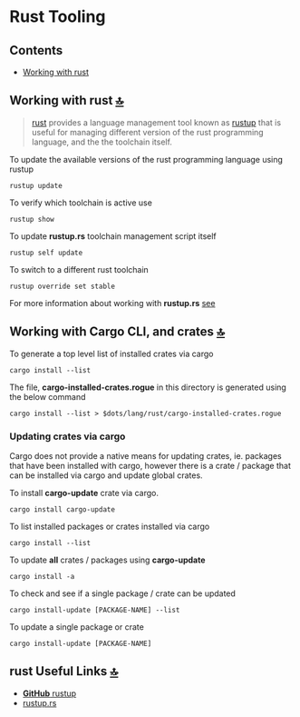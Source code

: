 # Rust Tooling

<a id="contents"></a>

## Contents

- [Working with rust](#working-with-rust)

<a id="working-with-rust"></a>

## Working with rust [🔝](#contents)

> [rust](https://www.rust-lang.org/en-US/) provides a language management tool known as [rustup](https://github.com/rust-lang-nursery/rustup.rs) that is useful for managing different version of the rust programming language, and the the toolchain itself.

To update the available versions of the rust programming language using rustup

```shell
rustup update
```

To verify which toolchain is active use

```shell
rustup show
```

To update **rustup.rs** toolchain management script itself

```shell
rustup self update
```

To switch to a different rust toolchain

```shell
rustup override set stable
```

For more information about working with **rustup.rs** [see](https://github.com/rust-lang-nursery/rustup.rs/)

<a id="working-with-cargo"></a>

## Working with Cargo CLI, and crates [🔝](#contents)

To generate a top level list of installed crates via cargo

```shell
cargo install --list
```

The file, **cargo-installed-crates.rogue** in this directory is generated using the below command

```shell
cargo install --list > $dots/lang/rust/cargo-installed-crates.rogue
```

<a id="updating-crates-with-cargo"></a>

### Updating crates via cargo

Cargo does not provide a native means for updating crates, ie. packages that have been installed with cargo, however there is a crate / package that can be installed via cargo and update global crates.

To install **cargo-update** crate via cargo.

```shell
cargo install cargo-update
```

To list installed packages or crates installed via cargo

```shell
cargo install --list
```

To update **all** crates / packages using **cargo-update**

```shell
cargo install -a
```

To check and see if a single package / crate can be updated

```shell
cargo install-update [PACKAGE-NAME] --list
```

To update a single package or crate

```shell
cargo install-update [PACKAGE-NAME]
```

<a id="rust-useful-links"></a>

## rust Useful Links [🔝](#contents)

- [**GitHub** rustup](https://github.com/rust-lang-nursery/rustup.rs)
- [rustup.rs](https://rustup.rs/)
